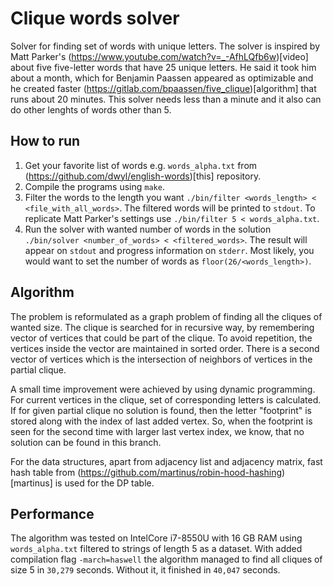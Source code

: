 # Clique words solver

Solver for finding set of words with unique letters.
The solver is inspired by Matt Parker's (https://www.youtube.com/watch?v=_-AfhLQfb6w)[video] about five five-letter words that have 25 unique letters. He said it took him about a month, which for Benjamin Paassen appeared as optimizable and he created faster (https://gitlab.com/bpaassen/five_clique)[algorithm] that runs about 20 minutes. This solver needs less than a minute and it also can do other lenghts of words other than 5.

## How to run
1. Get your favorite list of words e.g. `words_alpha.txt` from (https://github.com/dwyl/english-words)[this] repository.
2. Compile the programs using `make`.
3. Filter the words to the length you want `./bin/filter <words_length> < <file_with_all_words>`. The filtered words will be printed to `stdout`. To replicate Matt Parker's settings use `./bin/filter 5 < words_alpha.txt`.
4. Run the solver with wanted number of words in the solution `./bin/solver <number_of_words> < <filtered_words>`. The result will appear on `stdout` and progress information on `stderr`. Most likely, you would want to set the number of words as `floor(26/<words_length>)`.


## Algorithm
The problem is reformulated as a graph problem of finding all the cliques of wanted size. 
The clique is searched for in recursive way, by remembering vector of vertices that could be part of the clique. 
To avoid repetition, the vertices inside the vector are maintained in sorted order.
There is a second vector of vertices which is the intersection of neighbors of vertices in the partial clique.

A small time improvement were achieved by using dynamic programming. 
For current vertices in the clique, set of corresponding letters is calculated.
If for given partial clique no solution is found, then the letter "footprint" is stored along with the index of last added vertex.
So, when the footprint is seen for the second time with larger last vertex index, we know, that no solution can be found in this branch.

For the data structures, apart from adjacency list and adjacency matrix, fast hash table from (https://github.com/martinus/robin-hood-hashing)[martinus] is used for the DP table.

## Performance
The algorithm was tested on IntelCore i7-8550U with 16 GB RAM using `words_alpha.txt` filtered to strings of length 5 as a dataset.
With added compilation flag `-march=haswell` the algorithm managed to find all cliques of size 5 in `30,279` seconds.
Without it, it finished in `40,047` seconds.

